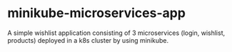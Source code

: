 # minikube-microservices-app
A simple wishlist application consisting of 3 microservices (login, wishlist, products) deployed in a k8s cluster by using minikube.
